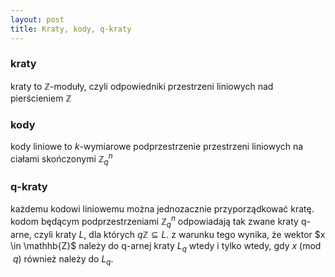 ```yaml
---
layout: post
title: Kraty, kody, q-kraty
---
```



### kraty

kraty to $\mathbb{Z}$-moduły, czyli odpowiedniki przestrzeni liniowych nad pierścieniem $\mathbb{Z}$

### kody

kody liniowe to $k$-wymiarowe podprzestrzenie przestrzeni liniowych na ciałami skończonymi $\mathbb{Z}_q^n$

### q-kraty

każdemu kodowi liniowemu można jednozacznie przyporządkować kratę. kodom będącym podprzestrzeniami $\mathbb{Z}_q^n$
odpowiadają tak zwane kraty q-arne, czyli kraty $L$, dla których $q\mathbb{Z} \subseteq L$. z warunku tego wynika, że
wektor $x \in \mathhb{Z}$ należy do q-arnej kraty $L_q$ wtedy i tylko wtedy, gdy $x \pmod{q}$ również należy do $L_q$. 
